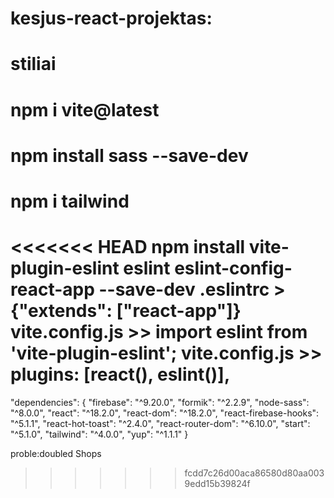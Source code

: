 # kesjus-react-projektas:

# stiliai
# npm i vite@latest
# npm install sass --save-dev
# npm i tailwind

<<<<<<< HEAD
npm install vite-plugin-eslint eslint eslint-config-react-app --save-dev
.eslintrc > {"extends": ["react-app"]}
vite.config.js >> import eslint from 'vite-plugin-eslint';
vite.config.js >> plugins: [react(), eslint()],
=======
  "dependencies": {
    "firebase": "^9.20.0",
    "formik": "^2.2.9",
    "node-sass": "^8.0.0",
    "react": "^18.2.0",
    "react-dom": "^18.2.0",
    "react-firebase-hooks": "^5.1.1",
    "react-hot-toast": "^2.4.0",
    "react-router-dom": "^6.10.0",
    "start": "^5.1.0",
    "tailwind": "^4.0.0",
    "yup": "^1.1.1"
  }

  proble:doubled Shops
>>>>>>> fcdd7c26d00aca86580d80aa0039edd15b39824f
